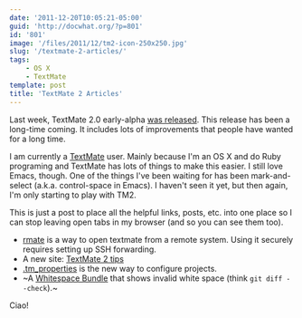 ```yaml
---
date: '2011-12-20T10:05:21-05:00'
guid: 'http://docwhat.org/?p=801'
id: '801'
image: '/files/2011/12/tm2-icon-250x250.jpg'
slug: '/textmate-2-articles/'
tags:
    - OS X
    - TextMate
template: post
title: 'TextMate 2 Articles'
---
```


Last week, TextMate 2.0 early-alpha
[was released](http://blog.macromates.com/2011/textmate-2-0-alpha/). This
release has been a long-time coming. It includes lots of improvements that
people have wanted for a long time.

I am currently a [TextMate](http://macromates.com/) user. Mainly because I'm
an OS X and do Ruby programing and TextMate has lots of things to make this
easier. I still love Emacs, though. One of the things I've been waiting for
has been mark-and-select (a.k.a. control-space in Emacs). I haven't seen it
yet, but then again, I'm only starting to play with TM2.

<!-- more -->

This is just a post to place all the helpful links, posts, etc. into one place
so I can stop leaving open tabs in my browser (and so you can see them too).

-   [rmate](http://erniemiller.org/2011/12/12/textmate-2-rmate-awesome/) is a
    way to open textmate from a remote system. Using it securely requires
    setting up SSH forwarding.
-   A new site: [TextMate 2 tips](http://tm2tips.tumblr.com/)
-   [.tm_properties](http://blog.macromates.com/2011/git-style-configuration/)
    is the new way to configure projects.
-   ~A [Whitespace Bundle](.) that shows invalid white space (think
    `git diff --check`).~

Ciao!
